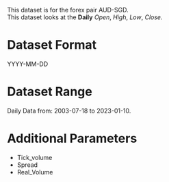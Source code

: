 This dataset is for the forex pair AUD-SGD.    
This dataset looks at the **Daily** _Open_, _High_, _Low_, _Close_.   

# Dataset Format  

YYYY-MM-DD    

# Dataset Range    

Daily Data from: 2003-07-18 to 2023-01-10.    

# Additional Parameters    

* Tick_volume    
* Spread    
* Real_Volume    
 